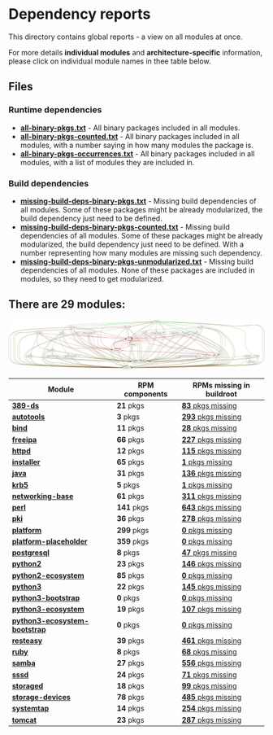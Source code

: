 # Dependency reports

This directory contains global reports - a view on all modules at once.

For more details **individual modules** and **architecture-specific** information, please click on individual module names in thee table below.

## Files

### Runtime dependencies

* [**all-binary-pkgs.txt**](all-binary-pkgs.txt) - All binary packages included in all modules.
* [**all-binary-pkgs-counted.txt**](all-binary-pkgs-counted.txt) - All binary packages included in all modules, with a number saying in how many modules the package is.
* [**all-binary-pkgs-occurrences.txt**](all-binary-pkgs-occurrences.txt) - All binary packages included in all modules, with a list of modules they are included in.

### Build dependencies

* [**missing-build-deps-binary-pkgs.txt**](missing-build-deps-binary-pkgs.txt) - Missing build dependencies of all modules. Some of these packages might be already modularized, the build dependency just need to be defined.
* [**missing-build-deps-binary-pkgs-counted.txt**](missing-build-deps-binary-pkgs-counted.txt) - Missing build dependencies of all modules. Some of these packages might be already modularized, the build dependency just need to be defined. With a number representing how many modules are missing such dependency.
* [**missing-build-deps-binary-pkgs-unmodularized.txt**](missing-build-deps-binary-pkgs-unmodularized.txt) - Missing build dependencies of all modules. None of these packages are included in modules, so they need to get modularized.

## There are 29 modules:
![module-deps](../img/module-deps.png)

| Module | RPM components | RPMs missing in buildroot |
|---|---|---|
| [**389-ds**](../modules/389-ds) | **21** pkgs | [**83** pkgs missing](../modules/389-ds/all/buildtime-binary-packages-short.txt) |
| [**autotools**](../modules/autotools) | **3** pkgs | [**293** pkgs missing](../modules/autotools/all/buildtime-binary-packages-short.txt) |
| [**bind**](../modules/bind) | **11** pkgs | [**28** pkgs missing](../modules/bind/all/buildtime-binary-packages-short.txt) |
| [**freeipa**](../modules/freeipa) | **66** pkgs | [**227** pkgs missing](../modules/freeipa/all/buildtime-binary-packages-short.txt) |
| [**httpd**](../modules/httpd) | **12** pkgs | [**115** pkgs missing](../modules/httpd/all/buildtime-binary-packages-short.txt) |
| [**installer**](../modules/installer) | **65** pkgs | [**1** pkgs missing](../modules/installer/all/buildtime-binary-packages-short.txt) |
| [**java**](../modules/java) | **31** pkgs | [**136** pkgs missing](../modules/java/all/buildtime-binary-packages-short.txt) |
| [**krb5**](../modules/krb5) | **5** pkgs | [**1** pkgs missing](../modules/krb5/all/buildtime-binary-packages-short.txt) |
| [**networking-base**](../modules/networking-base) | **61** pkgs | [**311** pkgs missing](../modules/networking-base/all/buildtime-binary-packages-short.txt) |
| [**perl**](../modules/perl) | **141** pkgs | [**643** pkgs missing](../modules/perl/all/buildtime-binary-packages-short.txt) |
| [**pki**](../modules/pki) | **36** pkgs | [**278** pkgs missing](../modules/pki/all/buildtime-binary-packages-short.txt) |
| [**platform**](../modules/platform) | **299** pkgs | [**0** pkgs missing](../modules/platform/all/buildtime-binary-packages-short.txt) |
| [**platform-placeholder**](../modules/platform-placeholder) | **359** pkgs | [**0** pkgs missing](../modules/platform-placeholder/all/buildtime-binary-packages-short.txt) |
| [**postgresql**](../modules/postgresql) | **8** pkgs | [**47** pkgs missing](../modules/postgresql/all/buildtime-binary-packages-short.txt) |
| [**python2**](../modules/python2) | **23** pkgs | [**146** pkgs missing](../modules/python2/all/buildtime-binary-packages-short.txt) |
| [**python2-ecosystem**](../modules/python2-ecosystem) | **85** pkgs | [**0** pkgs missing](../modules/python2-ecosystem/all/buildtime-binary-packages-short.txt) |
| [**python3**](../modules/python3) | **22** pkgs | [**145** pkgs missing](../modules/python3/all/buildtime-binary-packages-short.txt) |
| [**python3-bootstrap**](../modules/python3-bootstrap) | **0** pkgs | [**0** pkgs missing](../modules/python3-bootstrap/all/buildtime-binary-packages-short.txt) |
| [**python3-ecosystem**](../modules/python3-ecosystem) | **19** pkgs | [**107** pkgs missing](../modules/python3-ecosystem/all/buildtime-binary-packages-short.txt) |
| [**python3-ecosystem-bootstrap**](../modules/python3-ecosystem-bootstrap) | **0** pkgs | [**0** pkgs missing](../modules/python3-ecosystem-bootstrap/all/buildtime-binary-packages-short.txt) |
| [**resteasy**](../modules/resteasy) | **39** pkgs | [**461** pkgs missing](../modules/resteasy/all/buildtime-binary-packages-short.txt) |
| [**ruby**](../modules/ruby) | **8** pkgs | [**68** pkgs missing](../modules/ruby/all/buildtime-binary-packages-short.txt) |
| [**samba**](../modules/samba) | **27** pkgs | [**556** pkgs missing](../modules/samba/all/buildtime-binary-packages-short.txt) |
| [**sssd**](../modules/sssd) | **24** pkgs | [**71** pkgs missing](../modules/sssd/all/buildtime-binary-packages-short.txt) |
| [**storaged**](../modules/storaged) | **18** pkgs | [**99** pkgs missing](../modules/storaged/all/buildtime-binary-packages-short.txt) |
| [**storage-devices**](../modules/storage-devices) | **78** pkgs | [**485** pkgs missing](../modules/storage-devices/all/buildtime-binary-packages-short.txt) |
| [**systemtap**](../modules/systemtap) | **14** pkgs | [**254** pkgs missing](../modules/systemtap/all/buildtime-binary-packages-short.txt) |
| [**tomcat**](../modules/tomcat) | **23** pkgs | [**287** pkgs missing](../modules/tomcat/all/buildtime-binary-packages-short.txt) |
